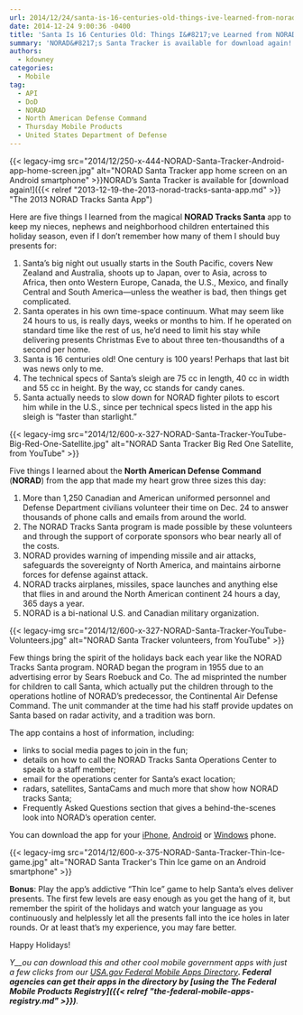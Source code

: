 ```yaml
---
url: 2014/12/24/santa-is-16-centuries-old-things-ive-learned-from-norad-tracks-santa-app.md
date: 2014-12-24 9:00:36 -0400
title: 'Santa Is 16 Centuries Old: Things I&#8217;ve Learned from NORAD Tracks Santa App'
summary: 'NORAD&#8217;s Santa Tracker is available for download again! Here are five things I learned from the magical NORAD Tracks Santa app to keep my nieces, nephews and neighborhood children entertained this holiday season, even if I don&rsquo;t remember how many of them'
authors:
  - kdowney
categories:
  - Mobile
tag:
  - API
  - DoD
  - NORAD
  - North American Defense Command
  - Thursday Mobile Products
  - United States Department of Defense
---
```


{{< legacy-img src="2014/12/250-x-444-NORAD-Santa-Tracker-Android-app-home-screen.jpg" alt="NORAD Santa Tracker app home screen on an Android smartphone" >}}NORAD&#8217;s Santa Tracker is available for [download again!]({{< relref "2013-12-19-the-2013-norad-tracks-santa-app.md" >}} "The 2013 NORAD Tracks Santa App")

Here are five things I learned from the magical **NORAD Tracks Santa** app to keep my nieces, nephews and neighborhood children entertained this holiday season, even if I don’t remember how many of them I should buy presents for:

  1. Santa’s big night out usually starts in the South Pacific, covers New Zealand and Australia, shoots up to Japan, over to Asia, across to Africa, then onto Western Europe, Canada, the U.S., Mexico, and finally Central and South America—unless the weather is bad, then things get complicated.
  2. Santa operates in his own time-space continuum. What may seem like 24 hours to us, is really days, weeks or months to him. If he operated on standard time like the rest of us, he’d need to limit his stay while delivering presents Christmas Eve to about three ten-thousandths of a second per home.
  3. Santa is 16 centuries old! One century is 100 years! Perhaps that last bit was news only to me.
  4. The technical specs of Santa’s sleigh are 75 cc in length, 40 cc in width and 55 cc in height. By the way, cc stands for candy canes.
  5. Santa actually needs to slow down for NORAD fighter pilots to escort him while in the U.S., since per technical specs listed in the app his sleigh is “faster than starlight.”

{{< legacy-img src="2014/12/600-x-327-NORAD-Santa-Tracker-YouTube-Big-Red-One-Satellite.jpg" alt="NORAD Santa Tracker Big Red One Satellite, from YouTube" >}}

Five things I learned about the **North American Defense Command** (**NORAD**) from the app that made my heart grow three sizes this day:

  1. More than 1,250 Canadian and American uniformed personnel and Defense Department civilians volunteer their time on Dec. 24 to answer thousands of phone calls and emails from around the world.
  2. The NORAD Tracks Santa program is made possible by these volunteers and through the support of corporate sponsors who bear nearly all of the costs.
  3. NORAD provides warning of impending missile and air attacks, safeguards the sovereignty of North America, and maintains airborne forces for defense against attack.
  4. NORAD tracks airplanes, missiles, space launches and anything else that flies in and around the North American continent 24 hours a day, 365 days a year.
  5. NORAD is a bi-national U.S. and Canadian military organization.

{{< legacy-img src="2014/12/600-x-327-NORAD-Santa-Tracker-YouTube-Volunteers.jpg" alt="NORAD Santa Tracker volunteers, from YouTube" >}}

Few things bring the spirit of the holidays back each year like the NORAD Tracks Santa program. NORAD began the program in 1955 due to an advertising error by Sears Roebuck and Co. The ad misprinted the number for children to call Santa, which actually put the children through to the operations hotline of NORAD&#8217;s predecessor, the Continental Air Defense Command. The unit commander at the time had his staff provide updates on Santa based on radar activity, and a tradition was born.

The app contains a host of information, including:

  * links to social media pages to join in the fun;
  * details on how to call the NORAD Tracks Santa Operations Center to speak to a staff member;
  * email for the operations center for Santa’s exact location;
  * radars, satellites, SantaCams and much more that show how NORAD tracks Santa;
  * Frequently Asked Questions section that gives a behind-the-scenes look into NORAD’s operation center.

You can download the app for your [iPhone](https://itunes.apple.com/us/app/norad-tracks-santa/id474927766?ls=1&mt=8), [Android](https://play.google.com/store/apps/details?id=com.visionbox.NoradTracksSanta) or [Windows](http://www.windowsphone.com/en-us/store/app/norad-tracks-santa/d005fda7-d20a-4a41-acdd-16d1ecab38e2) phone.

{{< legacy-img src="2014/12/600-x-375-NORAD-Santa-Tracker-Thin-Ice-game.jpg" alt="NORAD Santa Tracker's Thin Ice game on an Android smartphone" >}}

**Bonus**: Play the app’s addictive “Thin Ice” game to help Santa’s elves deliver presents. The first few levels are easy enough as you get the hang of it, but remember the spirit of the holidays and watch your language as you continuously and helplessly let all the presents fall into the ice holes in later rounds. Or at least that’s my experience, you may fare better.

Happy Holidays!

_Y__ou can download this and other cool mobile government apps with just a few clicks from our [USA.gov Federal Mobile Apps Directory](http://www.usa.gov/mobileapps.shtml)__. Federal agencies can get their apps in the directory by [using the The Federal Mobile Products Registry]({{< relref "the-federal-mobile-apps-registry.md" >}})__._